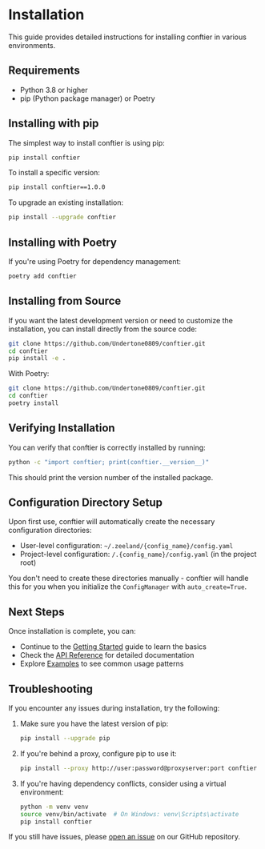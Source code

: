 # Installation

This guide provides detailed instructions for installing conftier in various environments.

## Requirements

- Python 3.8 or higher
- pip (Python package manager) or Poetry

## Installing with pip

The simplest way to install conftier is using pip:

```bash
pip install conftier
```

To install a specific version:

```bash
pip install conftier==1.0.0
```

To upgrade an existing installation:

```bash
pip install --upgrade conftier
```

## Installing with Poetry

If you're using Poetry for dependency management:

```bash
poetry add conftier
```

## Installing from Source

If you want the latest development version or need to customize the installation, you can install directly from the source code:

```bash
git clone https://github.com/Undertone0809/conftier.git
cd conftier
pip install -e .
```

With Poetry:

```bash
git clone https://github.com/Undertone0809/conftier.git
cd conftier
poetry install
```

## Verifying Installation

You can verify that conftier is correctly installed by running:

```bash
python -c "import conftier; print(conftier.__version__)"
```

This should print the version number of the installed package.

## Configuration Directory Setup

Upon first use, conftier will automatically create the necessary configuration directories:

- User-level configuration: `~/.zeeland/{config_name}/config.yaml`
- Project-level configuration: `/.{config_name}/config.yaml` (in the project root)

You don't need to create these directories manually - conftier will handle this for you when you initialize the `ConfigManager` with `auto_create=True`.

## Next Steps

Once installation is complete, you can:

- Continue to the [Getting Started](/guide/) guide to learn the basics
- Check the [API Reference](/api/) for detailed documentation
- Explore [Examples](/api/examples) to see common usage patterns

## Troubleshooting

If you encounter any issues during installation, try the following:

1. Make sure you have the latest version of pip:

   ```bash
   pip install --upgrade pip
   ```

2. If you're behind a proxy, configure pip to use it:

   ```bash
   pip install --proxy http://user:password@proxyserver:port conftier
   ```

3. If you're having dependency conflicts, consider using a virtual environment:

   ```bash
   python -m venv venv
   source venv/bin/activate  # On Windows: venv\Scripts\activate
   pip install conftier
   ```

If you still have issues, please [open an issue](<https://github.com/Undertone0809/conftier/issues>) on our GitHub repository.
